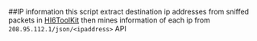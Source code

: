 ##IP information
this script extract destination ip addresses from sniffed packets in 
[HI6ToolKit](https://github.com/HI6Cypher/HI6ToolKit)
then mines information of each ip from ```208.95.112.1/json/<ipaddress>``` API
